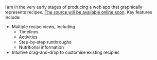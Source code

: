 I am in the very early stages of producing a web app that graphically represents recipes. [The source will be available online soon](https://github.com/TomHigson/GraphicalRecipeSystem). Key features include:
- Multiple recipe views, including
  - Timelines
  - Activities
  - Step-by-step runthroughs
  - Nutritional information
- Intuitive drag-and-drop to customise existing recipies